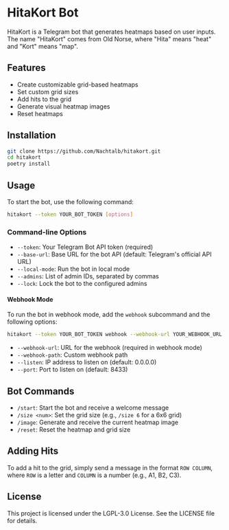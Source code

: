 # HitaKort Bot

HitaKort is a Telegram bot that generates heatmaps based on user inputs. The
name "HitaKort" comes from Old Norse, where "Hita" means "heat" and "Kort" means
"map".

## Features

- Create customizable grid-based heatmaps
- Set custom grid sizes
- Add hits to the grid
- Generate visual heatmap images
- Reset heatmaps

## Installation

```sh
git clone https://github.com/Nachtalb/hitakort.git
cd hitakort
poetry install
```

## Usage

To start the bot, use the following command:

```sh
hitakort --token YOUR_BOT_TOKEN [options]
```

### Command-line Options

- `--token`: Your Telegram Bot API token (required)
- `--base-url`: Base URL for the bot API (default: Telegram's official API URL)
- `--local-mode`: Run the bot in local mode
- `--admins`: List of admin IDs, separated by commas
- `--lock`: Lock the bot to the configured admins

#### Webhook Mode

To run the bot in webhook mode, add the `webhook` subcommand and the following
options:

```sh
hitakort --token YOUR_BOT_TOKEN webhook --webhook-url YOUR_WEBHOOK_URL [options]
```

- `--webhook-url`: URL for the webhook (required in webhook mode)
- `--webhook-path`: Custom webhook path
- `--listen`: IP address to listen on (default: 0.0.0.0)
- `--port`: Port to listen on (default: 8433)

## Bot Commands

- `/start`: Start the bot and receive a welcome message
- `/size <num>`: Set the grid size (e.g., `/size 6` for a 6x6 grid)
- `/image`: Generate and receive the current heatmap image
- `/reset`: Reset the heatmap and grid size

## Adding Hits

To add a hit to the grid, simply send a message in the format `ROW COLUMN`,
where `ROW` is a letter and `COLUMN` is a number (e.g., A1, B2, C3).

## License

This project is licensed under the LGPL-3.0 License. See the LICENSE file for
details.

